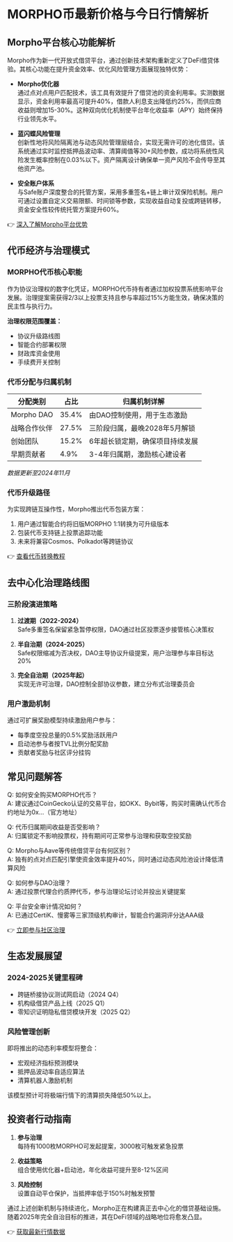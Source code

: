 # MORPHO币最新价格与今日行情解析

## Morpho平台核心功能解析

Morpho作为新一代开放式借贷平台，通过创新技术架构重新定义了DeFi借贷体验。其核心功能在提升资金效率、优化风险管理方面展现独特优势：

- **Morpho优化器**  
  通过点对点用户匹配技术，该工具有效提升了借贷池的资金利用率。实测数据显示，资金利用率最高可提升40%，借款人利息支出降低约25%，而供应商收益则增加15-30%。这种双向优化机制使平台年化收益率（APY）始终保持行业领先水平。

- **蓝闪蝶风险管理**  
  创新性地将风险隔离池与动态风险管理层结合，实现无需许可的池化借贷。该系统通过实时监控抵押品波动率、清算阈值等30+风险参数，成功将系统性风险发生概率控制在0.03%以下。资产隔离设计确保单一资产风险不会传导至其他资产池。

- **安全账户体系**  
  与Safe账户深度整合的托管方案，采用多重签名+链上审计双保险机制。用户可通过设置自定义交易限额、时间锁等参数，实现收益自动复投或跨链转移，资金安全性较传统托管方案提升60%。

👉 [深入了解Morpho平台优势](https://bit.ly/okx_welcome)

## 代币经济与治理模式

### MORPHO代币核心职能
作为协议治理权的数字化凭证，MORPHO代币持有者通过加权投票系统影响平台发展。治理提案需获得2/3以上投票支持且参与率超过15%方能生效，确保决策的民主性与执行力。

**治理权限范围覆盖：**
- 协议升级路线图
- 智能合约部署权限
- 财政库资金使用
- 手续费开关控制

### 代币分配与归属机制

| 分配类别       | 占比   | 归属机制详解                     |
|----------------|--------|----------------------------------|
| Morpho DAO     | 35.4%  | 由DAO控制使用，用于生态激励      |
| 战略合作伙伴   | 27.5%  | 三阶段归属，最晚2028年5月解锁    |
| 创始团队       | 15.2%  | 6年超长锁定期，确保项目持续发展   |
| 早期贡献者     | 4.9%   | 3-4年归属期，激励核心建设者       |

*数据更新至2024年11月*

### 代币升级路径
为实现跨链互操作性，Morpho推出代币包装方案：
1. 用户通过智能合约将旧版MORPHO 1:1转换为可升级版本
2. 包装代币支持链上投票追踪功能
3. 未来将兼容Cosmos、Polkadot等跨链协议

👉 [查看代币转换教程](https://bit.ly/okx_welcome)

## 去中心化治理路线图

### 三阶段演进策略
1. **过渡期（2022-2024）**  
   Safe多重签名保留紧急暂停权限，DAO通过社区投票逐步接管核心决策权

2. **半自治期（2024-2025）**  
   Safe权限缩减为否决权，DAO主导协议升级提案，用户治理参与率目标达20%

3. **完全自治期（2025年起）**  
   实现无许可治理，DAO控制全部协议参数，建立分布式治理委员会

### 用户激励机制
通过可扩展奖励模型持续激励用户参与：
- 每季度空投总量的0.5%奖励活跃用户
- 启动池参与者按TVL比例分配奖励
- 贡献者奖励与社区评分挂钩

## 常见问题解答

Q: 如何安全购买MORPHO代币？  
A: 建议通过CoinGecko认证的交易平台，如OKX、Bybit等，购买时需确认代币合约地址为0x...（官方地址）

Q: 代币归属期间收益是否受影响？  
A: 归属锁定不影响投票权，持有期间可正常参与治理和获取空投奖励

Q: Morpho与Aave等传统借贷平台有何区别？  
A: 独有的点对点匹配引擎使资金效率提升40%，同时通过动态风险池设计降低清算风险

Q: 如何参与DAO治理？  
A: 通过投票代理合约质押代币，参与治理论坛讨论并投出关键提案

Q: 平台安全审计情况如何？  
A: 已通过CertiK、慢雾等三家顶级机构审计，智能合约漏洞评分达AAA级

👉 [立即参与社区治理](https://bit.ly/okx_welcome)

## 生态发展展望

### 2024-2025关键里程碑
- 跨链桥接协议测试网启动（2024 Q4）
- 机构级借贷产品上线（2025 Q1）
- 零知识证明隐私借贷模块开发（2025 Q2）

### 风险管理创新
即将推出的动态利率模型将整合：
- 宏观经济指标预测模块
- 抵押品波动率自适应算法
- 清算机器人激励机制

该模型预计可将极端行情下的清算损失降低50%以上。

## 投资者行动指南

1. **参与治理**  
   每持有1000枚MORPHO可发起提案，3000枚可触发紧急投票

2. **收益策略**  
   组合使用优化器+启动池，年化收益可提升至8-12%区间

3. **风险控制**  
   设置自动平仓保护，当抵押率低于150%时触发预警

通过上述创新机制与持续进化，Morpho正在构建真正去中心化的借贷基础设施。随着2025年完全自治目标的推进，其在DeFi领域的战略地位将愈发凸显。

👉 [获取最新行情数据](https://bit.ly/okx_welcome)